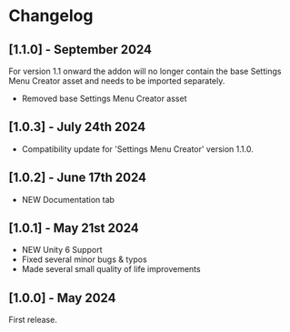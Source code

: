 # Changelog

## [1.1.0] - September 2024
For version 1.1 onward the addon will no longer contain the base Settings Menu Creator asset and needs to be imported separately.
- Removed base Settings Menu Creator asset

## [1.0.3] - July 24th 2024
- Compatibility update for 'Settings Menu Creator' version 1.1.0.

## [1.0.2] - June 17th 2024
- NEW Documentation tab

## [1.0.1] - May 21st 2024
- NEW Unity 6 Support
- Fixed several minor bugs & typos
- Made several small quality of life improvements

## [1.0.0] - May 2024
First release.